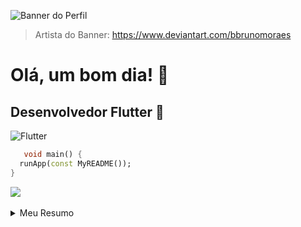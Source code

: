 ![Banner do Perfil](https://64.media.tumblr.com/ba114d240ed9d19e927a725cc599b038/tumblr_o8ol0qfp3d1r4gsiio1_1280.gifv)
> Artista do Banner: https://www.deviantart.com/bbrunomoraes

# Olá, um bom dia! 👋

## Desenvolvedor Flutter 📱
![Flutter](https://img.shields.io/badge/FLUTTER-02569B.svg?&style=flat&logo=flutter&logoColor=white) &nbsp;
```dart
   void main() {
  runApp(const MyREADME());
}
```

 <a href="https://www.linkedin.com/in/marcos-galvão-121117250/"><img src="https://img.shields.io/badge/linkedin-%230077B5.svg?&style=for-the-badge&logo=linkedin&logoColor=white" /></a>&nbsp;&nbsp;&nbsp;&nbsp;

<details>
   
<summary>Meu Resumo</summary>

### Prazer, eu me chamo Marcos!
+ 💪 Sempre me desafiando 
+ 📚 Cursando Engenharia de Software na UCSal
+ 💻 Paixão em resolver problemas e "codar"
+ ❤ Amante de novidades na área de tecnologia
+ 
</details>

